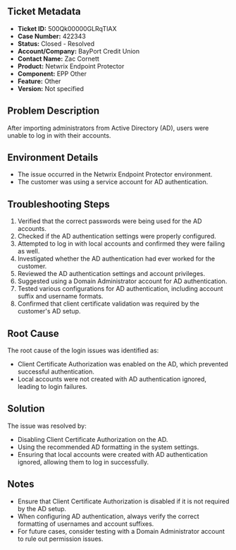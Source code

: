 ## Ticket Metadata
- **Ticket ID:** 500Qk00000GLRqTIAX
- **Case Number:** 422343
- **Status:** Closed - Resolved
- **Account/Company:** BayPort Credit Union
- **Contact Name:** Zac Cornett
- **Product:** Netwrix Endpoint Protector
- **Component:** EPP Other
- **Feature:** Other
- **Version:** Not specified

## Problem Description
After importing administrators from Active Directory (AD), users were unable to log in with their accounts.

## Environment Details
- The issue occurred in the Netwrix Endpoint Protector environment.
- The customer was using a service account for AD authentication.

## Troubleshooting Steps
1. Verified that the correct passwords were being used for the AD accounts.
2. Checked if the AD authentication settings were properly configured.
3. Attempted to log in with local accounts and confirmed they were failing as well.
4. Investigated whether the AD authentication had ever worked for the customer.
5. Reviewed the AD authentication settings and account privileges.
6. Suggested using a Domain Administrator account for AD authentication.
7. Tested various configurations for AD authentication, including account suffix and username formats.
8. Confirmed that client certificate validation was required by the customer's AD setup.

## Root Cause
The root cause of the login issues was identified as:
- Client Certificate Authorization was enabled on the AD, which prevented successful authentication.
- Local accounts were not created with AD authentication ignored, leading to login failures.

## Solution
The issue was resolved by:
- Disabling Client Certificate Authorization on the AD.
- Using the recommended AD formatting in the system settings.
- Ensuring that local accounts were created with AD authentication ignored, allowing them to log in successfully.

## Notes
- Ensure that Client Certificate Authorization is disabled if it is not required by the AD setup.
- When configuring AD authentication, always verify the correct formatting of usernames and account suffixes.
- For future cases, consider testing with a Domain Administrator account to rule out permission issues.